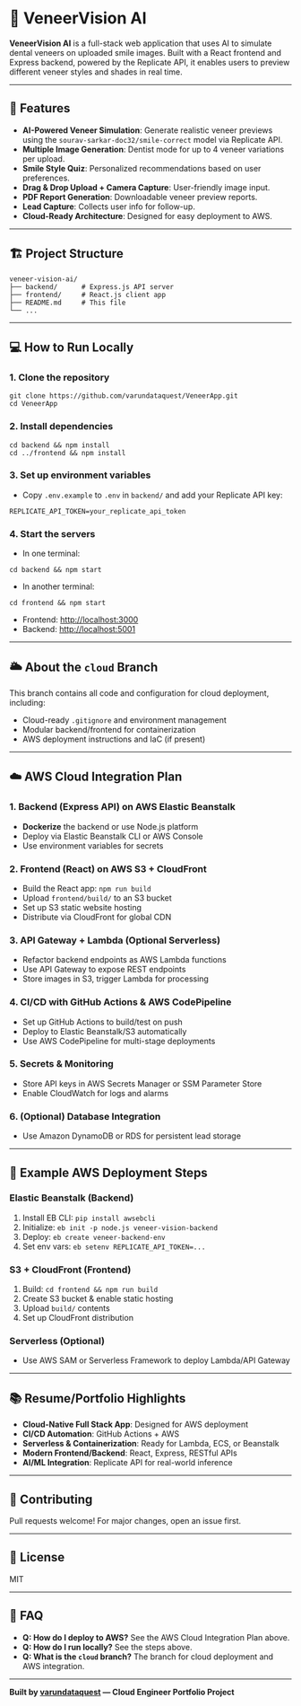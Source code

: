 # 🦷 VeneerVision AI

**VeneerVision AI** is a full-stack web application that uses AI to simulate dental veneers on uploaded smile images. Built with a React frontend and Express backend, powered by the Replicate API, it enables users to preview different veneer styles and shades in real time.

---

## 🚀 Features
- **AI-Powered Veneer Simulation**: Generate realistic veneer previews using the `sourav-sarkar-doc32/smile-correct` model via Replicate API.
- **Multiple Image Generation**: Dentist mode for up to 4 veneer variations per upload.
- **Smile Style Quiz**: Personalized recommendations based on user preferences.
- **Drag & Drop Upload + Camera Capture**: User-friendly image input.
- **PDF Report Generation**: Downloadable veneer preview reports.
- **Lead Capture**: Collects user info for follow-up.
- **Cloud-Ready Architecture**: Designed for easy deployment to AWS.

---

## 🏗️ Project Structure
```
veneer-vision-ai/
├── backend/      # Express.js API server
├── frontend/     # React.js client app
├── README.md     # This file
└── ...
```

---

## 💻 How to Run Locally

### 1. Clone the repository
```
git clone https://github.com/varundataquest/VeneerApp.git
cd VeneerApp
```

### 2. Install dependencies
```
cd backend && npm install
cd ../frontend && npm install
```

### 3. Set up environment variables
- Copy `.env.example` to `.env` in `backend/` and add your Replicate API key:
```
REPLICATE_API_TOKEN=your_replicate_api_token
```

### 4. Start the servers
- In one terminal:
```
cd backend && npm start
```
- In another terminal:
```
cd frontend && npm start
```
- Frontend: [http://localhost:3000](http://localhost:3000)
- Backend: [http://localhost:5001](http://localhost:5001)

---

## 🌥️ About the `cloud` Branch
This branch contains all code and configuration for cloud deployment, including:
- Cloud-ready `.gitignore` and environment management
- Modular backend/frontend for containerization
- AWS deployment instructions and IaC (if present)

---

## ☁️ AWS Cloud Integration Plan

### **1. Backend (Express API) on AWS Elastic Beanstalk**
- **Dockerize** the backend or use Node.js platform
- Deploy via Elastic Beanstalk CLI or AWS Console
- Use environment variables for secrets

### **2. Frontend (React) on AWS S3 + CloudFront**
- Build the React app: `npm run build`
- Upload `frontend/build/` to an S3 bucket
- Set up S3 static website hosting
- Distribute via CloudFront for global CDN

### **3. API Gateway + Lambda (Optional Serverless)**
- Refactor backend endpoints as AWS Lambda functions
- Use API Gateway to expose REST endpoints
- Store images in S3, trigger Lambda for processing

### **4. CI/CD with GitHub Actions & AWS CodePipeline**
- Set up GitHub Actions to build/test on push
- Deploy to Elastic Beanstalk/S3 automatically
- Use AWS CodePipeline for multi-stage deployments

### **5. Secrets & Monitoring**
- Store API keys in AWS Secrets Manager or SSM Parameter Store
- Enable CloudWatch for logs and alarms

### **6. (Optional) Database Integration**
- Use Amazon DynamoDB or RDS for persistent lead storage

---

## 📝 Example AWS Deployment Steps

### **Elastic Beanstalk (Backend)**
1. Install EB CLI: `pip install awsebcli`
2. Initialize: `eb init -p node.js veneer-vision-backend`
3. Deploy: `eb create veneer-backend-env`
4. Set env vars: `eb setenv REPLICATE_API_TOKEN=...`

### **S3 + CloudFront (Frontend)**
1. Build: `cd frontend && npm run build`
2. Create S3 bucket & enable static hosting
3. Upload `build/` contents
4. Set up CloudFront distribution

### **Serverless (Optional)**
- Use AWS SAM or Serverless Framework to deploy Lambda/API Gateway

---

## 📚 Resume/Portfolio Highlights
- **Cloud-Native Full Stack App**: Designed for AWS deployment
- **CI/CD Automation**: GitHub Actions + AWS
- **Serverless & Containerization**: Ready for Lambda, ECS, or Beanstalk
- **Modern Frontend/Backend**: React, Express, RESTful APIs
- **AI/ML Integration**: Replicate API for real-world inference

---

## 🤝 Contributing
Pull requests welcome! For major changes, open an issue first.

---

## 📄 License
MIT

---

## 🙋 FAQ
- **Q: How do I deploy to AWS?**
  See the AWS Cloud Integration Plan above.
- **Q: How do I run locally?**
  See the steps above.
- **Q: What is the `cloud` branch?**
  The branch for cloud deployment and AWS integration.

---

**Built by [varundataquest](https://github.com/varundataquest) — Cloud Engineer Portfolio Project** 